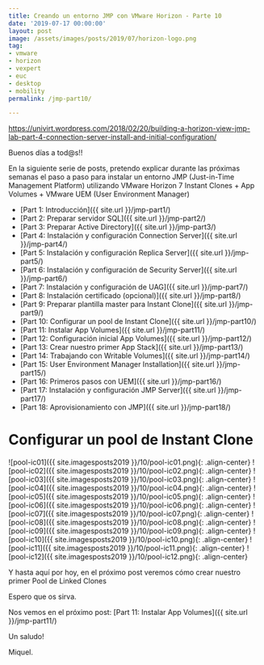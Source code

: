 ```yaml
---
title: Creando un entorno JMP con VMware Horizon - Parte 10
date: '2019-07-17 00:00:00'
layout: post
image: /assets/images/posts/2019/07/horizon-logo.png
tag:
- vmware
- horizon
- vexpert
- euc
- desktop
- mobility
permalink: /jmp-part10/

---
```


https://univirt.wordpress.com/2018/02/20/building-a-horizon-view-jmp-lab-part-4-connection-server-install-and-initial-configuration/

Buenos días a tod@s!!

En la siguiente serie de posts, pretendo explicar durante las próximas semanas el paso a paso para instalar un entorno JMP (Just-in-Time Management Platform) utilizando VMware Horizon 7 Instant Clones + App Volumes + VMware UEM (User Environment Manager) 

- [Part 1: Introducción]({{ site.url }}/jmp-part1/)
- [Part 2: Preparar servidor SQL]({{ site.url }}/jmp-part2/)
- [Part 3: Preparar Active Directory]({{ site.url }}/jmp-part3/)
- [Part 4: Instalación y configuración Connection Server]({{ site.url }}/jmp-part4/)
- [Part 5: Instalación y configuración Replica Server]({{ site.url }}/jmp-part5/)
- [Part 6: Instalación y configuración de Security Server]({{ site.url }}/jmp-part6/)
- [Part 7: Instalación y configuración de UAG]({{ site.url }}/jmp-part7/)
- [Part 8: Instalación certificado (opcional)]({{ site.url }}/jmp-part8/)
- [Part 9: Preparar plantilla master para Instant Clone]({{ site.url }}/jmp-part9/)
- [Part 10: Configurar un pool de Instant Clone]({{ site.url }}/jmp-part10/)
- [Part 11: Instalar App Volumes]({{ site.url }}/jmp-part11/)
- [Part 12: Configuración inicial App Volumes]({{ site.url }}/jmp-part12/)
- [Part 13: Crear nuestro primer App Stack]({{ site.url }}/jmp-part13/)
- [Part 14: Trabajando con Writable Volumes]({{ site.url }}/jmp-part14/)
- [Part 15: User Environment Manager Installation]({{ site.url }}/jmp-part15/)
- [Part 16: Primeros pasos con UEM]({{ site.url }}/jmp-part16/)
- [Part 17: Instalación y configuración JMP Server]({{ site.url }}/jmp-part17/)
- [Part 18: Aprovisionamiento con JMP]({{ site.url }}/jmp-part18/)

# Configurar un pool de Instant Clone


![pool-ic01]({{ site.imagesposts2019 }}/10/pool-ic01.png){: .align-center}
![pool-ic02]({{ site.imagesposts2019 }}/10/pool-ic02.png){: .align-center}
![pool-ic03]({{ site.imagesposts2019 }}/10/pool-ic03.png){: .align-center}
![pool-ic04]({{ site.imagesposts2019 }}/10/pool-ic04.png){: .align-center}
![pool-ic05]({{ site.imagesposts2019 }}/10/pool-ic05.png){: .align-center}
![pool-ic06]({{ site.imagesposts2019 }}/10/pool-ic06.png){: .align-center}
![pool-ic07]({{ site.imagesposts2019 }}/10/pool-ic07.png){: .align-center}
![pool-ic08]({{ site.imagesposts2019 }}/10/pool-ic08.png){: .align-center}
![pool-ic09]({{ site.imagesposts2019 }}/10/pool-ic09.png){: .align-center}
![pool-ic10]({{ site.imagesposts2019 }}/10/pool-ic10.png){: .align-center}
![pool-ic11]({{ site.imagesposts2019 }}/10/pool-ic11.png){: .align-center}
![pool-ic12]({{ site.imagesposts2019 }}/10/pool-ic12.png){: .align-center}


Y hasta aquí por hoy, en el próximo post veremos cómo crear nuestro primer Pool de Linked Clones

Espero que os sirva.

Nos vemos en el próximo post: [Part 11: Instalar App Volumes]({{ site.url }}/jmp-part11/)

Un saludo!

Miquel.


